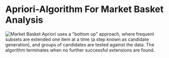 # Apriori-Algorithm For Market Basket Analysis
![Market Basket](https://github.com/ChiragJRana/Apriori-Algorithm-from-Scratch/tree/master/trash/MarketBasket.jpg?raw=true)
Apriori uses a "bottom up" approach, where frequent subsets are extended one item at a time (a step known as candidate generation), and groups of candidates are tested against the data. The algorithm terminates when no further successful extensions are found.

